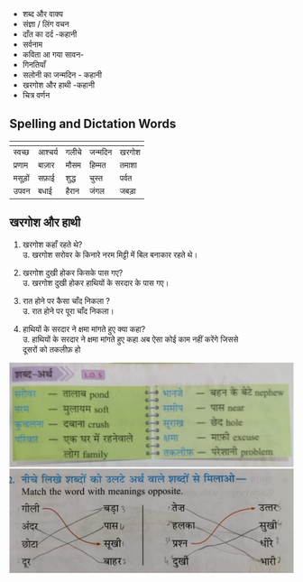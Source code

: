 - शब्द और वाक्य
- संज्ञा / लिंग वचन
- दाँत का दर्द -कहानी
- सर्वनाम
- कविता आ गया सावन-
- गिनतियाँ
- सलोनी का जन्मदिन - कहानी
- खरगोश और हाथी -कहानी
- चित्र वर्णन

## Spelling and Dictation Words

| <!-- --> | <!-- --> | <!-- --> | <!-- --> |<!-- --> |
|---|---|---|---|---|
| स्वच्छ | आश्चर्य | गलीचे |जन्मदिन | खरगोश |
| प्रणाम | बाज़ार | मौसम | हिम्मत | तमाशा |
| मसूड़ों | सफ़ाई | शुद्ध | चुस्त | पर्वत |
| उपवन | बधाई | हैरान | जंगल | जबड़ा |


## खरगोश और हाथी

1. खरगोश कहाँ रहते थे?  
उ. खरगोश सरोवर के किनारे नरम मि‌ट्टी में बिल बनाकार रहते थे।

2. खरगोश दुखी होकर किसके पास गए?  
उ. खरगोश दुखी होकर हाथियों के सरदार के पास गए।

3. रात होने पर कैसा चाँद निकला ?  
उ. रात होने पर पूरा चाँद निकला।

4. हाथियों के सरदार ने क्षमा मांगते हुए क्या कहा?  
उ. हाथियों के सरदार ने क्षमा मांगते हुए कहा अब ऐसा कोई काम नहीं  करेंगे जिससे दूसरों को तकलीफ़ हो

![shabdh arth](images/hindi_1_1.jpg)
![ulte arth](images/hindi_1_2.jpg)
